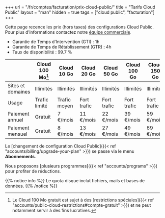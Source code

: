 +++
url = "/fr/comptes/facturation/prix-cloud-public/"
title = "Tarifs Cloud Public"
layout = "man"
hidden = true
tags = ["cloud public", "facturation"]
+++

Cette page recence les prix (hors taxes) des configurations Cloud Public. Pour plus d'informations contactez notre [équipe commerciale](https://www.alwaysdata.com/fr/).

* Garantie de Temps d'Intervention (GTI) : 1h
* Garantie de Temps de Rétablissement (GTR) : 4h
* Taux de disponibilité : 99.7 %

|                   | Cloud 100 Mo[^1] | Cloud 10 Go  | Cloud 20 Go | Cloud 50 Go | Cloud 100 Go | Cloud 150 Go | Cloud 300 Go |
| ----------------- | ---------------- | ------------ | ----------- | ----------- | ---------------- | ---------------- | ---------------- |
| Sites et domaines | Illimités        | Illimités    | Illimités   | Illimités   | Illimités        | Illimités        | Illimités        |
| Usage             | Trafic limité    | Trafic moyen | Fort trafic | Fort trafic | Fort trafic      | Fort trafic      | Fort trafic      |
| Paiement annuel   | Gratuit          | 7 €/mois          | 11 €/mois        | 22 €/mois        | 39 €/mois             | 59 €/mois             | 109 €/mois            |
| Paiement mensuel     | Gratuit          | 8 €/mois          | 13 €/mois        | 27 €/mois        | 49 €/mois             | 69 €/mois             | 135 €/mois            |

Le [changement de configuration Cloud Public]({{< ref "accounts/billing/upgrade-your-plan" >}}) se passe via le menu **Abonnements**.

Nous proposons [plusieurs programmes]({{< ref "accounts/programs" >}}) pour profiter de réductions.

{{% notice info %}}
Le quota disque inclut fichiers, mails et bases de données.
{{% /notice %}}

[^1]: Le Cloud 100 Mo gratuit est sujet à des [restrictions spéciales]({{< ref "accounts/public-cloud-restrictions#compte-gratuit" >}}) et ne peut notamment servir à des fins lucratives.

